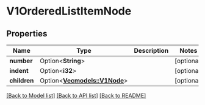 # V1OrderedListItemNode

## Properties

Name | Type | Description | Notes
------------ | ------------- | ------------- | -------------
**number** | Option<**String**> |  | [optional]
**indent** | Option<**i32**> |  | [optional]
**children** | Option<[**Vec<models::V1Node>**](v1Node.md)> |  | [optional]

[[Back to Model list]](../README.md#documentation-for-models) [[Back to API list]](../README.md#documentation-for-api-endpoints) [[Back to README]](../README.md)



